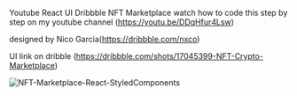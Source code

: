 Youtube React UI Dribbble NFT Marketplace
watch how to code this step by step on my youtube channel (https://youtu.be/DDqHfur4Lsw)

designed by Nico Garcia(https://dribbble.com/nxco)

UI link on dribble (https://dribbble.com/shots/17045399-NFT-Crypto-Marketplace)

![NFT-Marketplace-React-StyledComponents](https://user-images.githubusercontent.com/19800339/146674109-51830bd5-2fec-4924-a830-a6b64cc36516.png)
